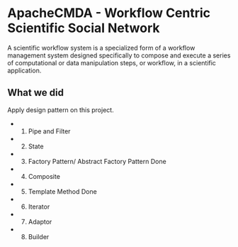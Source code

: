 # ApacheCMDA - Workflow Centric Scientific Social Network

A scientific workflow system is a specialized form of a workflow management system designed specifically to compose and execute a series of computational or data manipulation steps, or workflow, in a scientific application.

## What we did
Apply design pattern on this project.
* 1. Pipe and Filter
* 2. State
* 3. Factory Pattern/ Abstract Factory Pattern  Done
* 4. Composite
* 5. Template Method   Done
* 6. Iterator
* 7. Adaptor
* 8. Builder
